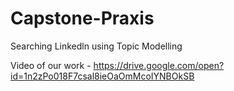 # Capstone-Praxis
Searching Linkedln using Topic Modelling

Video of our work - https://drive.google.com/open?id=1n2zPo018F7csal8ieOaOmMcoIYNBOkSB
